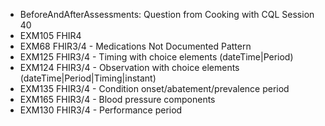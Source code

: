 * BeforeAndAfterAssessments: Question from Cooking with CQL Session 40
* EXM105 FHIR4
* EXM68 FHIR3/4 - Medications Not Documented Pattern
* EXM125 FHIR3/4 - Timing with choice elements (dateTime|Period)
* EXM124 FHIR3/4 - Observation with choice elements (dateTime|Period|Timing|instant)
* EXM135 FHIR3/4 - Condition onset/abatement/prevalence period
* EXM165 FHIR3/4 - Blood pressure components
* EXM130 FHIR3/4 - Performance period
